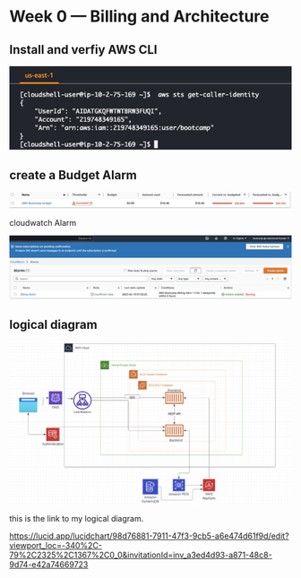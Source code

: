 # Week 0 — Billing and Architecture

## Install and verfiy AWS CLI

![AWS CLI](assets/week0-AWS-CLI.png)

## create a Budget Alarm

![AWS CLI](assets/week0-Budget.png)

cloudwatch Alarm

![cloudwatch alarm](assets/weeko-cloudwatch-alarm.png)


## logical diagram

![](assets/week0-logical-diagram.png)

this is the link to my logical diagram.

https://lucid.app/lucidchart/98d76881-7911-47f3-9cb5-a6e474d61f9d/edit?viewport_loc=-340%2C-79%2C2325%2C1367%2C0_0&invitationId=inv_a3ed4d93-a871-48c8-9d74-e42a74669723
